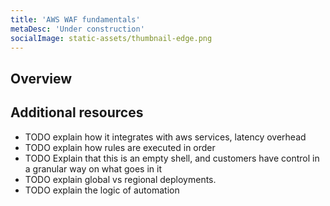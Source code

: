 ```yaml
---
title: 'AWS WAF fundamentals'
metaDesc: 'Under construction'
socialImage: static-assets/thumbnail-edge.png
---
```

## Overview

## Additional resources
* TODO explain how it integrates with aws services, latency overhead
* TODO explain how rules are executed in order
* TODO Explain that this is an empty shell, and customers have control in a granular way on what goes in it
* TODO explain global vs regional deployments.
* TODO explain the logic of automation